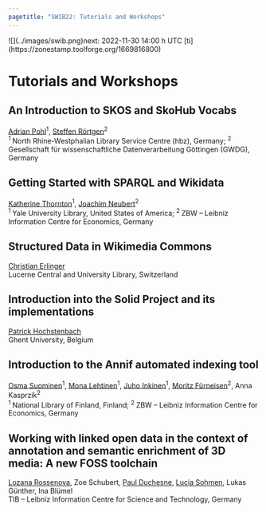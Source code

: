 ```yaml
---
pagetitle: "SWIB22: Tutorials and Workshops"
---
```



<div id="top">![](../images/swib.png)<span class="timer">next: 2022-11-30 14:00 h UTC   [ti](https://zonestamp.toolforge.org/1669816800)</span></div>

<div id="prog">

# Tutorials and Workshops



## An Introduction to SKOS and SkoHub Vocabs

<u>Adrian Pohl</u><sup>1</sup>, <u>Steffen Rörtgen</u><sup>2</sup><br />
<sup>1 </sup>North Rhine-Westphalian Library Service Centre (hbz), Germany; <sup>2 </sup>Gesellschaft für wissenschaftliche Datenverarbeitung Göttingen (GWDG), Germany



## Getting Started with SPARQL and Wikidata

<u>Katherine Thornton</u><sup>1</sup>, <u>Joachim Neubert</u><sup>2</sup><br />
<sup>1 </sup>Yale University Library, United States of America; <sup>2 </sup>ZBW – Leibniz Information Centre for Economics, Germany



## Structured Data in Wikimedia Commons

<u>Christian Erlinger</u><br />
Lucerne Central and University Library, Switzerland



## Introduction into the Solid Project and its implementations

<u>Patrick Hochstenbach</u><br />
Ghent University, Belgium



## Introduction to the Annif automated indexing tool

<u>Osma Suominen</u><sup>1</sup>, <u>Mona Lehtinen</u><sup>1</sup>, <u>Juho Inkinen</u><sup>1</sup>, <u>Moritz Fürneisen</u><sup>2</sup>, Anna Kasprzik<sup>2</sup><br />
<sup>1 </sup>National Library of Finland, Finland; <sup>2 </sup>ZBW – Leibniz Information Centre for Economics, Germany



## Working with linked open data in the context of annotation and semantic enrichment of 3D media: A new FOSS toolchain

<u>Lozana Rossenova</u>, Zoe Schubert, <u>Paul Duchesne</u>, <u>Lucia Sohmen</u>, Lukas Günther, Ina Blümel<br />
TIB – Leibniz Information Centre for Science and Technology, Germany



</div>
